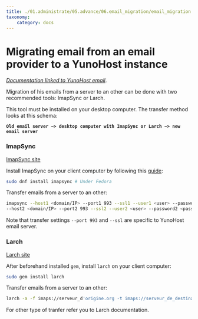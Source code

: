 ```yaml
---
title: ./01.administrate/05.advance/06.email_migration/email_migration.md
taxonomy:
    category: docs
---
```

# Migrating email from an email provider to a YunoHost instance

*[Documentation linked to YunoHost email](/email_fr)*.

Migration of his emails from a server to an other can be done with two recommended tools: ImapSync or Larch.

This tool must be installed on your desktop computer. The transfer method looks at this schema:

**`Old email server −> desktop computer with ImapSync or Larch −> new email server`**

### ImapSync

[ImapSync site](http://imapsync.lamiral.info/)

Install ImapSync on your client computer by following this [guide](http://imapsync.lamiral.info/INSTALL):
```bash
sudo dnf install imapsync # Under Fedora
```
Transfer emails from a server to an other:
```bash
imapsync --host1 <domain/IP> --port1 993 --ssl1 --user1 <user> --password1 <password> \
--host2 <domain/IP> --port2 993 --ssl2 --user2 <user> --password2 <password>
```

Note that transfer settings `--port 993` and `--ssl` are specific to YunoHost email server.

### Larch

[Larch site](https://github.com/rgrove/larch/)

After beforehand installed `gem`, install `larch` on your client computer:
```bash
sudo gem install larch
```
Transfer emails from a server to an other:
```bash
larch -a -f imaps://serveur_d'origine.org -t imaps://serveur_de_destination.org
```
For other type of tranfer refer you to Larch documentation.
